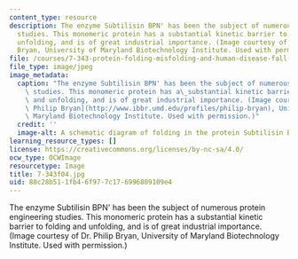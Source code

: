 ```yaml
---
content_type: resource
description: The enzyme Subtilisin BPN' has been the subject of numerous protein engineering
  studies. This monomeric protein has a substantial kinetic barrier to folding and
  unfolding, and is of great industrial importance. (Image courtesy of Dr. Philip
  Bryan, University of Maryland Biotechnology Institute. Used with permission.)
file: /courses/7-343-protein-folding-misfolding-and-human-disease-fall-2004/80c28b511fb46f977c176996809109e4_7-343f04.jpg
file_type: image/jpeg
image_metadata:
  caption: "The enzyme Subtilisin BPN' has been the subject of numerous protein engineering\
    \ studies. This monomeric protein has a\_substantial kinetic barrier to folding\
    \ and unfolding, and is of great industrial importance. (Image courtesy of [Dr.\
    \ Philip Bryan](http://www.ibbr.umd.edu/profiles/philip-bryan), University of\
    \ Maryland Biotechnology Institute. Used with permission.)"
  credit: ''
  image-alt: A schematic diagram of folding in the protein Subtilisin BPN'.
learning_resource_types: []
license: https://creativecommons.org/licenses/by-nc-sa/4.0/
ocw_type: OCWImage
resourcetype: Image
title: 7-343f04.jpg
uid: 80c28b51-1fb4-6f97-7c17-6996809109e4
---
```

The enzyme Subtilisin BPN' has been the subject of numerous protein engineering studies. This monomeric protein has a substantial kinetic barrier to folding and unfolding, and is of great industrial importance. (Image courtesy of Dr. Philip Bryan, University of Maryland Biotechnology Institute. Used with permission.)